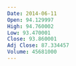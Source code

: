 ```yaml
---
Date: 2014-06-11
Open: 94.129997
High: 94.760002
Low: 93.470001
Close: 93.860001
Adj Close: 87.334457
Volume: 45681000
---
```

